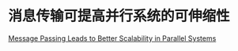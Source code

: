 # 消息传输可提高并行系统的可伸缩性

[Message Passing Leads to Better Scalability in Parallel Systems](https://97-things-every-x-should-know.gitbooks.io/97-things-every-programmer-should-know/content/en/thing_57/)